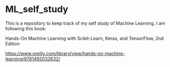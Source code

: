 # ML_self_study
This is a repository to keep track of my self study of Machine Learning. I am following this book:

Hands-On Machine Learning with Scikit-Learn, Keras, and TensorFlow, 2nd Edition

https://www.oreilly.com/library/view/hands-on-machine-learning/9781492032632/ 
